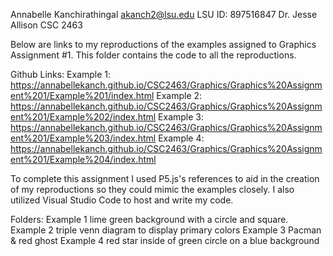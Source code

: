 Annabelle Kanchirathingal
akanch2@lsu.edu
LSU ID: 897516847
Dr. Jesse Allison
CSC 2463 

Below are links to my reproductions of the examples assigned to Graphics Assignment #1. This folder contains the code to all the reproductions.

Github Links:
Example 1: https://annabellekanch.github.io/CSC2463/Graphics/Graphics%20Assignment%201/Example%201/index.html 
Example 2: https://annabellekanch.github.io/CSC2463/Graphics/Graphics%20Assignment%201/Example%202/index.html 
Example 3: https://annabellekanch.github.io/CSC2463/Graphics/Graphics%20Assignment%201/Example%203/index.html
Example 4: https://annabellekanch.github.io/CSC2463/Graphics/Graphics%20Assignment%201/Example%204/index.html

To complete this assignment I used P5.js's references to aid in the creation of my reproductions 
so they could mimic the examples closely. I also utilized Visual Studio Code to host and write my code. 

Folders:
Example 1
    lime green background with a circle and square.
Example 2
    triple venn diagram to display primary colors
Example 3
    Pacman & red ghost 
Example 4
    red star inside of green circle on a blue background

